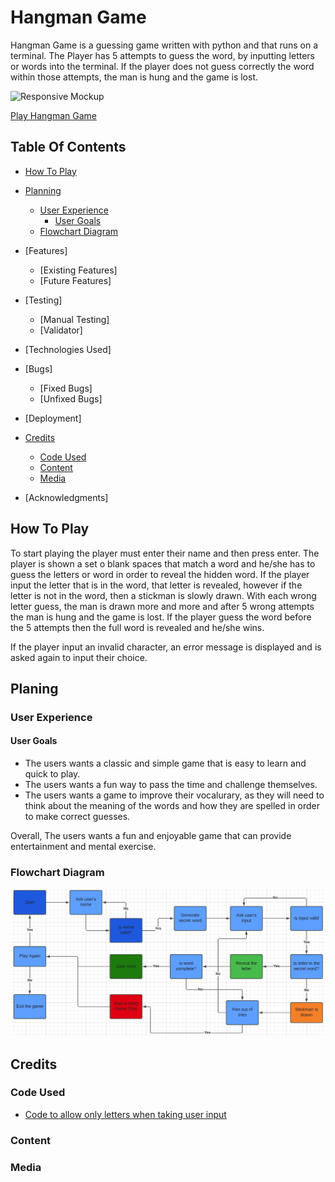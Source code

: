 # Hangman Game

Hangman Game is a guessing game written with python and that runs on a terminal. The Player has 5 attempts to guess the word, by inputting letters or words into the terminal. If the player does not guess correctly the word within those attempts, the man is hung and the game is lost. 

![Responsive Mockup]()

[Play Hangman Game]()

## Table Of Contents 

* [How To Play](#how-to-play)

* [Planning](#planing)
    * [User Experience](#user-experience)
        * [User Goals](#user-goals)
    * [Flowchart Diagram](#flowchart-diagram)

* [Features]
    * [Existing Features]
    * [Future Features]

* [Testing]
    * [Manual Testing]
    * [Validator]

* [Technologies Used]

* [Bugs]
    * [Fixed Bugs]
    * [Unfixed Bugs]

* [Deployment]

* [Credits](#credits)
    * [Code Used](#code-used)
    * [Content](#content)
    * [Media](#media)

* [Acknowledgments]

## How To Play 

To start playing the player must enter their name and then press enter. 
The player is shown a set o blank spaces that match a word and he/she has to guess the letters or word in order to reveal the hidden word. If the player input the letter that is in the word, that letter is revealed, however if the letter is not in the word, then a stickman is slowly drawn. With each wrong letter guess, the man is drawn more and more and after 5 wrong attempts the man is hung and the game is lost. If the player guess the word before the 5 attempts then the full word is revealed and he/she wins. 

If the player input an invalid character, an error message is displayed and is asked again to input their choice.

## Planing 

### User Experience

#### User Goals 

* The users wants a classic and simple game that is easy to learn and quick to play.
* The users wants a fun way to pass the time and challenge themselves.
* The users wants a game to improve their vocalurary, as they will need to think about the meaning of the words and how they are spelled in order to make correct guesses. 

Overall, The users wants a fun and enjoyable game that can provide entertainment and mental exercise. 

### Flowchart Diagram

![FlowChart Diagram](assets/images/FlowChart.jpeg)


## Credits

### Code Used

* [Code to allow only letters when taking user input](https://bobbyhadz.com/blog/python-input-only-letters-allowed)

### Content


### Media 








